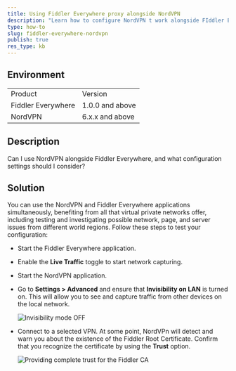 ```yaml
---
title: Using Fiddler Everywhere proxy alongside NordVPN
description: "Learn how to configure NordVPN t work alongside FIddler Everywhere."
type: how-to
slug: fiddler-everywhere-nordvpn
publish: true
res_type: kb
---
```



## Environment

|   |   |
|---|---|
| Product  | Version |
| Fiddler Everywhere |  1.0.0 and above  |
| NordVPN | 6.x.x and above |

## Description

Can I use NordVPN alongside Fiddler Everywhere, and what configuration settings should I consider?

## Solution

You can use the NordVPN and Fiddler Everywhere applications simultaneously, benefiting from all that virtual private networks offer, including testing and investigating possible network, page, and server issues from different world regions. Follow these steps to test your configuration:


- Start the Fiddler Everywhere application.

- Enable the **Live Traffic** toggle to start network capturing.

- Start the NordVPN application.

- Go to **Settings > Advanced** and ensure that **Invisibility on LAN** is turned on. This will allow you to see and capture traffic from other devices on the local network.

    ![Invisibility mode OFF](../images/kb/nordvpn/nordvpn-invis-off.png)

- Connect to a selected VPN. At some point, NordVPn will detect and warn you about the existence of the Fiddler Root Certificate. Confirm that you recognize the certificate by using the **Trust** option.

    ![Providing complete trust for the Fiddler CA](../images/kb/nordvpn/nordvpn-trust-fe.png)